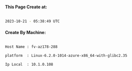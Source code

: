 
   
#### This Page Create at:

```bash

2023-10-21 - 05:38:49 UTC

```

#### Create By Machine:

```bash

Host Name : fv-az178-288

platform  : Linux-6.2.0-1014-azure-x86_64-with-glibc2.35

Ip Local  : 10.1.0.108

```

